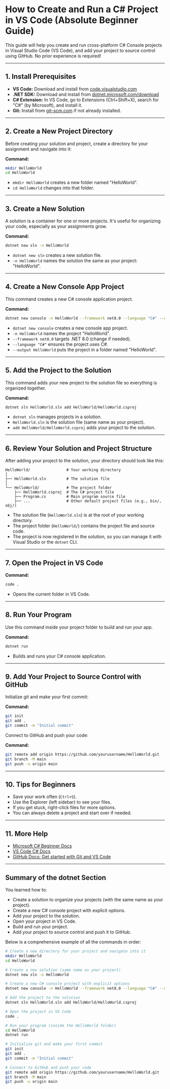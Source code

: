 # How to Create and Run a C# Project in VS Code (Absolute Beginner Guide)

This guide will help you create and run cross-platform C# Console projects in Visual Studio Code (VS Code), and add your project to source control using GitHub. No prior experience is required!

---

## 1. Install Prerequisites

- **VS Code:** Download and install from [code.visualstudio.com](https://code.visualstudio.com/)
- **.NET SDK:** Download and install from [dotnet.microsoft.com/download](https://dotnet.microsoft.com/download)
- **C# Extension:** In VS Code, go to Extensions (Ctrl+Shift+X), search for "C#" (by Microsoft), and install it.
- **Git:** Install from [git-scm.com](https://git-scm.com/) if not already installed.

---

## 2. Create a New Project Directory

Before creating your solution and project, create a directory for your assignment and navigate into it:

**Command:**
```sh
mkdir HelloWorld
cd HelloWorld
```
- `mkdir HelloWorld` creates a new folder named "HelloWorld".
- `cd HelloWorld` changes into that folder.

---

## 3. Create a New Solution

A solution is a container for one or more projects. It's useful for organizing your code, especially as your assignments grow.

**Command:**
```sh
dotnet new sln -n HelloWorld
```
- `dotnet new sln` creates a new solution file.
- `-n HelloWorld` names the solution the same as your project: "HelloWorld".

---

## 4. Create a New Console App Project

This command creates a new C# console application project.

**Command:**
```sh
dotnet new console -n HelloWorld --framework net8.0 --language "C#" --output HelloWorld
```
- `dotnet new console` creates a new console app project.
- `-n HelloWorld` names the project "HelloWorld".
- `--framework net8.0` targets .NET 8.0 (change if needed).
- `--language "C#"` ensures the project uses C#.
- `--output HelloWorld` puts the project in a folder named "HelloWorld".

---

## 5. Add the Project to the Solution

This command adds your new project to the solution file so everything is organized together.

**Command:**
```sh
dotnet sln HelloWorld.sln add HelloWorld/HelloWorld.csproj
```
- `dotnet sln` manages projects in a solution.
- `HelloWorld.sln` is the solution file (same name as your project).
- `add HelloWorld/HelloWorld.csproj` adds your project to the solution.

---

## 6. Review Your Solution and Project Structure

After adding your project to the solution, your directory should look like this:

```
HelloWorld/                # Your working directory
│
├── HelloWorld.sln         # The solution file
│
└── HelloWorld/            # The project folder
    ├── HelloWorld.csproj  # The C# project file
    ├── Program.cs         # Main program source file
    ├── ...                # Other default project files (e.g., bin/, obj/)
```
- The solution file (`HelloWorld.sln`) is at the root of your working directory.
- The project folder (`HelloWorld/`) contains the project file and source code.
- The project is now registered in the solution, so you can manage it with Visual Studio or the `dotnet` CLI.

---

## 7. Open the Project in VS Code

**Command:**
```sh
code .
```
- Opens the current folder in VS Code.

---

## 8. Run Your Program

Use this command inside your project folder to build and run your app.

**Command:**
```sh
dotnet run
```
- Builds and runs your C# console application.

---

## 9. Add Your Project to Source Control with GitHub

Initialize git and make your first commit:

**Command:**
```sh
git init
git add .
git commit -m "Initial commit"
```

Connect to GitHub and push your code:

**Command:**
```sh
git remote add origin https://github.com/yourusername/HelloWorld.git
git branch -M main
git push -u origin main
```

---

## 10. Tips for Beginners

- Save your work often (`Ctrl+S`).
- Use the Explorer (left sidebar) to see your files.
- If you get stuck, right-click files for more options.
- You can always delete a project and start over if needed.

---

## 11. More Help

- [Microsoft C# Beginner Docs](https://learn.microsoft.com/en-us/dotnet/csharp/)
- [VS Code C# Docs](https://code.visualstudio.com/docs/languages/csharp)
- [GitHub Docs: Get started with Git and VS Code](https://docs.github.com/en/get-started/git-basics)

---

## Summary of the dotnet Section

You learned how to:
- Create a solution to organize your projects (with the same name as your project).
- Create a new C# console project with explicit options.
- Add your project to the solution.
- Open your project in VS Code.
- Build and run your project.
- Add your project to source control and push it to GitHub.

Below is a comprehensive example of all the commands in order:

```sh
# Create a new directory for your project and navigate into it
mkdir HelloWorld
cd HelloWorld

# Create a new solution (same name as your project)
dotnet new sln -n HelloWorld

# Create a new C# console project with explicit options
dotnet new console -n HelloWorld --framework net8.0 --language "C#" --output HelloWorld

# Add the project to the solution
dotnet sln HelloWorld.sln add HelloWorld/HelloWorld.csproj

# Open the project in VS Code
code .

# Run your program (inside the HelloWorld folder)
cd HelloWorld
dotnet run

# Initialize git and make your first commit
git init
git add .
git commit -m "Initial commit"

# Connect to GitHub and push your code
git remote add origin https://github.com/yourusername/HelloWorld.git
git branch -M main
git push -u origin main
```
